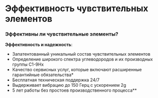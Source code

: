 # Эффективность чувствительных элементов
### Эффективны ли чувствительные элементы?

**Эффективность и надежность**:
- Запатентованный уникальный состав чувствительных элементов
- Определение широкого спектра углеводородов и их производных группы С1-9Hx
- Качество сервисных услуг, которые включают расширенные гарантийные обязательства*
- Бесплатная техническая поддержка 24/7
- Выдерживает вибрацию до 150 Герц с ускорением 2g
- 5 лет работы без простоев производственного процесса**